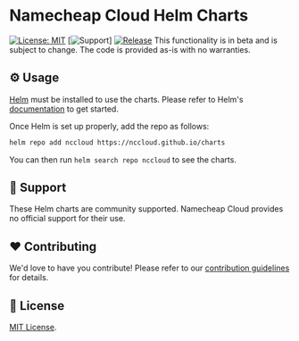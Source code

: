 # Namecheap Cloud Helm Charts

[![License: MIT](https://img.shields.io/badge/License-MIT-blue.svg)](https://opensource.org/licenses/MIT)
[![Support](https://img.shields.io/badge/Support-Community-yellow)]
[![Release](https://github.com/NCCloud/charts/actions/workflows/release.yaml/badge.svg?branch=main)](https://github.com/NCCloud/charts/actions/workflows/release.yaml)
This functionality is in beta and is subject to change. The code is provided as-is with no warranties.

## ⚙️ Usage

[Helm](https://helm.sh) must be installed to use the charts.
Please refer to Helm's [documentation](https://helm.sh/docs/) to get started.

Once Helm is set up properly, add the repo as follows:

```sh
helm repo add nccloud https://nccloud.github.io/charts
```

You can then run `helm search repo nccloud` to see the charts.

## 🙌 Support

These Helm charts are community supported. Namecheap Cloud provides no official support for their use.

## ❤️ Contributing

We'd love to have you contribute! Please refer to our [contribution guidelines](CONTRIBUTING.md) for details.

## 📝 License

[MIT License](./LICENSE).